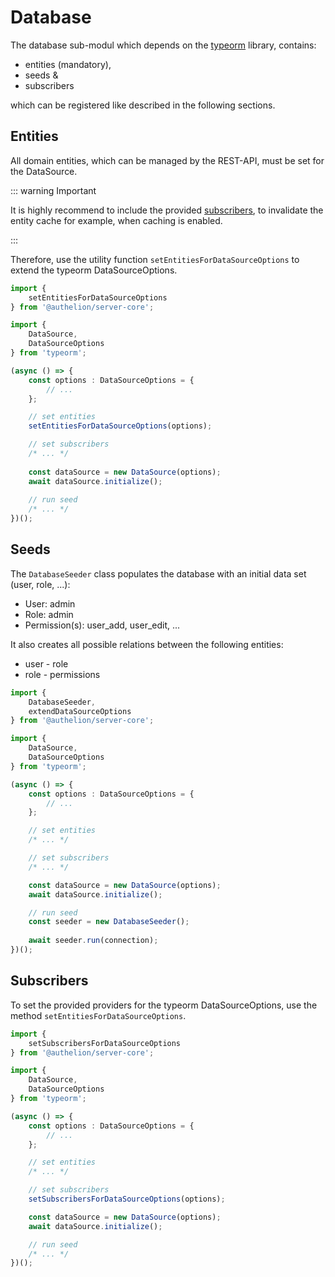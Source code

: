 # Database 

The database sub-modul which depends on the [typeorm]() library,
contains:
- entities (mandatory),
- seeds & 
- subscribers

which can be registered like described in the following sections.

## Entities

All domain entities, which can be managed by the REST-API, must be set for the DataSource.

::: warning Important

It is highly recommend to include the provided [subscribers](#subscribers),
to invalidate the entity cache for example, when caching is enabled.

:::

Therefore, use the utility function `setEntitiesForDataSourceOptions` to extend the typeorm DataSourceOptions.


```typescript
import {
    setEntitiesForDataSourceOptions
} from '@authelion/server-core';

import { 
    DataSource,
    DataSourceOptions
} from 'typeorm';

(async () => {
    const options : DataSourceOptions = {
        // ...
    };

    // set entities
    setEntitiesForDataSourceOptions(options);

    // set subscribers
    /* ... */
    
    const dataSource = new DataSource(options);
    await dataSource.initialize();
    
    // run seed
    /* ... */
})();
```

## Seeds

The `DatabaseSeeder` class populates the database with an initial data set (user, role, ...):
- User: admin
- Role: admin
- Permission(s): user_add, user_edit, ...

It also creates all possible relations between the following entities:
- user - role
- role - permissions

```typescript
import {
    DatabaseSeeder,
    extendDataSourceOptions
} from '@authelion/server-core';

import {
    DataSource,
    DataSourceOptions
} from 'typeorm';

(async () => {
    const options : DataSourceOptions = {
        // ...
    };

    // set entities
    /* ... */

    // set subscribers
    /* ... */

    const dataSource = new DataSource(options);
    await dataSource.initialize();

    // run seed
    const seeder = new DatabaseSeeder();
    
    await seeder.run(connection);
})();
```

## Subscribers

To set the provided providers for the typeorm DataSourceOptions, use the method
`setEntitiesForDataSourceOptions`.

```typescript
import {
    setSubscribersForDataSourceOptions
} from '@authelion/server-core';

import { 
    DataSource,
    DataSourceOptions
} from 'typeorm';

(async () => {
    const options : DataSourceOptions = {
        // ...
    };

    // set entities
    /* ... */

    // set subscribers
    setSubscribersForDataSourceOptions(options);

    const dataSource = new DataSource(options);
    await dataSource.initialize();

    // run seed
    /* ... */
})();
```
